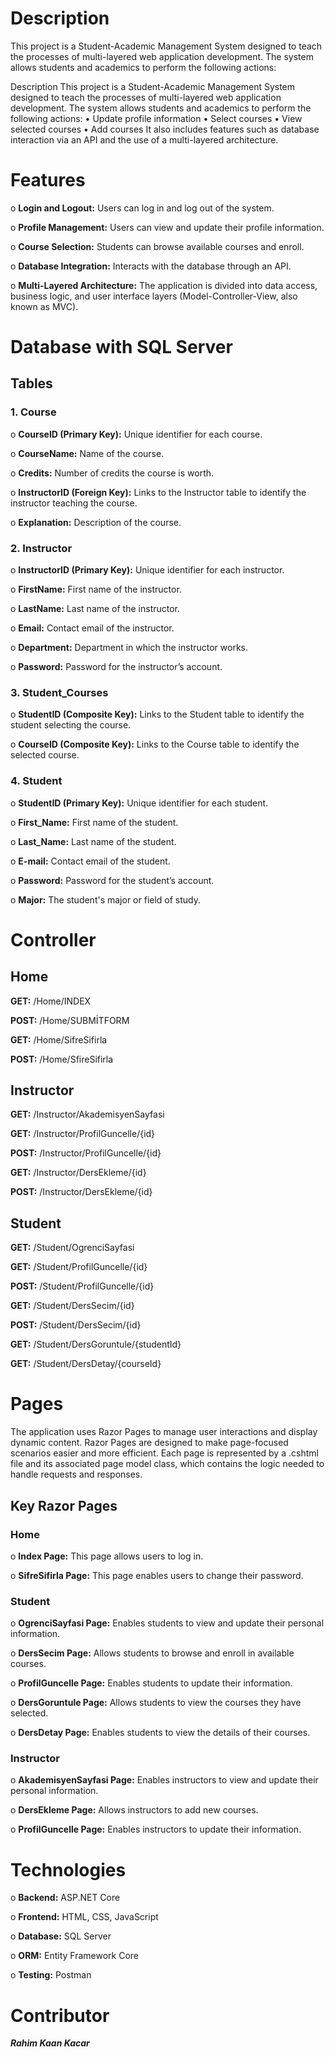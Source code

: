 # Description
This project is a Student-Academic Management System designed to teach the processes of multi-layered web application development. The system allows students and academics to perform the following actions:

Description
This project is a Student-Academic Management System designed to teach the processes of multi-layered web application development. The system allows students and academics to perform the following actions:
•	Update profile information
•	Select courses
•	View selected courses
•	Add courses
It also includes features such as database interaction via an API and the use of a multi-layered architecture.
# Features
o	**Login and Logout:** Users can log in and log out of the system.

o	**Profile Management:** Users can view and update their profile information.

o	**Course Selection:** Students can browse available courses and enroll.

o	**Database Integration:** Interacts with the database through an API.

o	**Multi-Layered Architecture:** The application is divided into data access, business logic, and user interface layers (Model-Controller-View, also known as MVC).
   
# Database with SQL Server
## Tables
### 1.	Course
o	**CourseID (Primary Key):** Unique identifier for each course.

o	**CourseName:** Name of the course.

o	**Credits:** Number of credits the course is worth.

o	**InstructorID (Foreign Key):** Links to the Instructor table to identify the instructor teaching the course.

o	**Explanation:** Description of the course.

### 2.	Instructor
o	**InstructorID (Primary Key):** Unique identifier for each instructor.

o	**FirstName:** First name of the instructor.

o	**LastName:** Last name of the instructor.

o	**Email:** Contact email of the instructor.

o	**Department:** Department in which the instructor works.

o	**Password:** Password for the instructor’s account.

### 3.	Student_Courses 
o	**StudentID (Composite Key):** Links to the Student table to identify the student selecting the course.

o	**CourseID (Composite Key):** Links to the Course table to identify the selected course.

### 4.	Student
o	**StudentID (Primary Key):** Unique identifier for each student.

o	**First_Name:** First name of the student.

o	**Last_Name:** Last name of the student.

o	**E-mail:** Contact email of the student.

o	**Password:** Password for the student’s account.

o	**Major:** The student's major or field of study.

# Controller
## Home
**GET:** /Home/INDEX

**POST:** /Home/SUBMİTFORM

**GET:** /Home/SifreSifirla

**POST:** /Home/SfireSifirla

## Instructor
**GET:** /Instructor/AkademisyenSayfasi

**GET:** /Instructor/ProfilGuncelle/{id}

**POST:** /Instructor/ProfilGuncelle/{id}

**GET:** /Instructor/DersEkleme/{id}

**POST:** /Instructor/DersEkleme/{id}

## Student
**GET:** /Student/OgrenciSayfasi

**GET:** /Student/ProfilGuncelle/{id}

**POST:** /Student/ProfilGuncelle/{id}

**GET:** /Student/DersSecim/{id}

**POST:** /Student/DersSecim/{id}

**GET:** /Student/DersGoruntule/{studentId}

**GET:** /Student/DersDetay/{courseId}

# Pages
The application uses Razor Pages to manage user interactions and display dynamic content. Razor Pages are designed to make page-focused scenarios easier and more efficient. Each page is represented by a .cshtml file and its associated page model class, which contains the logic needed to handle requests and responses.

## Key Razor Pages
### Home
o **Index Page:** This page allows users to log in.

o **SifreSifirla Page:** This page enables users to change their password.
### Student

o **OgrenciSayfasi Page:** Enables students to view and update their personal information.

o **DersSecim Page:** Allows students to browse and enroll in available courses.

o **ProfilGuncelle Page:** Enables students to update their information.

o **DersGoruntule Page:** Allows students to view the courses they have selected.

o **DersDetay Page:** Enables students to view the details of their courses.

### Instructor

o **AkademisyenSayfasi Page:** Enables instructors to view and update their personal information.

o **DersEkleme Page:** Allows instructors to add new courses.

o **ProfilGuncelle Page:** Enables instructors to update their information.

# Technologies

o **Backend:** ASP.NET Core

o **Frontend:** HTML, CSS, JavaScript

o **Database:** SQL Server

o **ORM:** Entity Framework Core

o **Testing:** Postman

# Contributor
***Rahim Kaan Kacar***

